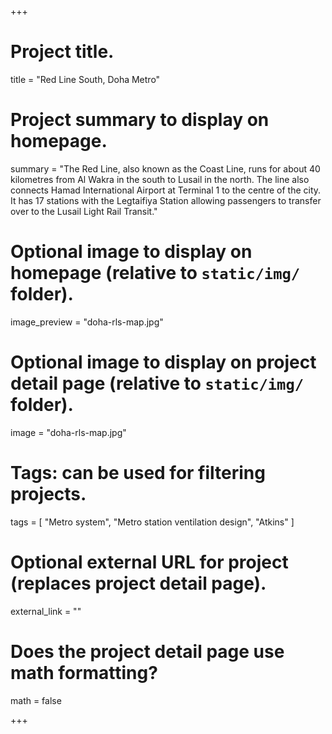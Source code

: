 +++
# Project title.
title = "Red Line South, Doha Metro"

# Project summary to display on homepage.
summary = "The Red Line, also known as the Coast Line, runs for about 40 kilometres from Al Wakra in the south to Lusail in the north. The line also connects Hamad International Airport at Terminal 1 to the centre of the city. It has 17 stations with the Legtaifiya Station allowing passengers to transfer over to the Lusail Light Rail Transit."

# Optional image to display on homepage (relative to `static/img/` folder).
image_preview = "doha-rls-map.jpg"

# Optional image to display on project detail page (relative to `static/img/` folder).
image = "doha-rls-map.jpg"

# Tags: can be used for filtering projects.
tags = [
    "Metro system",
    "Metro station ventilation design",
    "Atkins"
]

# Optional external URL for project (replaces project detail page).
external_link = ""

# Does the project detail page use math formatting?
math = false

+++

